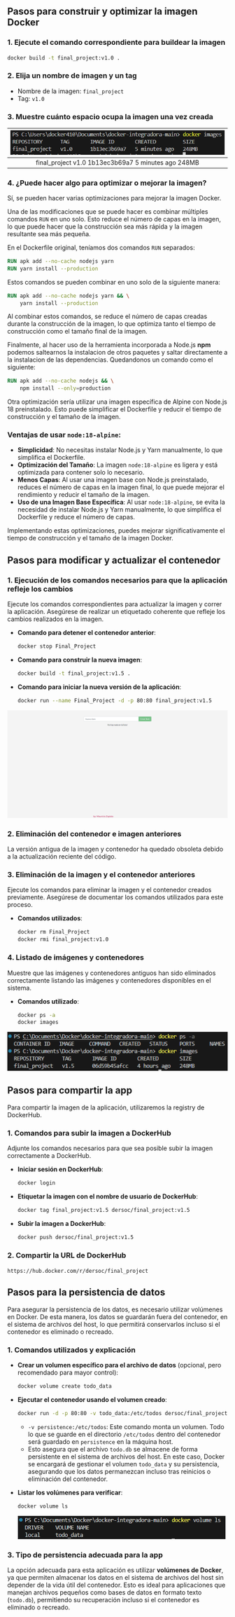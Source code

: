 ## Pasos para construir y optimizar la imagen Docker

### 1. Ejecute el comando correspondiente para buildear la imagen

```sh
docker build -t final_project:v1.0 .
```

### 2. Elija un nombre de imagen y un tag

- Nombre de la imagen: `final_project`
- Tag: `v1.0`

### 3. Muestre cuánto espacio ocupa la imagen una vez creada

|![Image size picture](imgs/size_image.png)|
|:--:|
| final_project   v1.0      1b13ec3b69a7   5 minutes ago   248MB |

### 4. ¿Puede hacer algo para optimizar o mejorar la imagen?

Sí, se pueden hacer varias optimizaciones para mejorar la imagen Docker.

Una de las modificaciones que se puede hacer es combinar múltiples comandos `RUN` en uno solo. Esto reduce el número de capas en la imagen, lo que puede hacer que la construcción sea más rápida y la imagen resultante sea más pequeña.

En el Dockerfile original, teníamos dos comandos `RUN` separados:

```dockerfile
RUN apk add --no-cache nodejs yarn
RUN yarn install --production
```

Estos comandos se pueden combinar en uno solo de la siguiente manera:

```dockerfile
RUN apk add --no-cache nodejs yarn && \
    yarn install --production
```

Al combinar estos comandos, se reduce el número de capas creadas durante la construcción de la imagen, lo que optimiza tanto el tiempo de construcción como el tamaño final de la imagen.

Finalmente, al hacer uso de la herramienta incorporada a Node.js **npm** podemos saltearnos la instalacion de otros paquetes y saltar directamente a la instalacion de las dependencias. Quedandonos un comando como el siguiente:

```dockerfile
RUN apk add --no-cache nodejs && \
    npm install --only=production
```

Otra optimización sería utilizar una imagen específica de Alpine con Node.js 18 preinstalado. Esto puede simplificar el Dockerfile y reducir el tiempo de construcción y el tamaño de la imagen.

### Ventajas de usar `node:18-alpine`:

- **Simplicidad**: No necesitas instalar Node.js y Yarn manualmente, lo que simplifica el Dockerfile.
- **Optimización del Tamaño**: La imagen `node:18-alpine` es ligera y está optimizada para contener solo lo necesario.
- **Menos Capas**: Al usar una imagen base con Node.js preinstalado, reduces el número de capas en la imagen final, lo que puede mejorar el rendimiento y reducir el tamaño de la imagen.
- **Uso de una Imagen Base Específica**: Al usar `node:18-alpine`, se evita la necesidad de instalar Node.js y Yarn manualmente, lo que simplifica el Dockerfile y reduce el número de capas.

Implementando estas optimizaciones, puedes mejorar significativamente el tiempo de construcción y el tamaño de la imagen Docker.


## Pasos para modificar y actualizar el contenedor

### 1. Ejecución de los comandos necesarios para que la aplicación refleje los cambios
Ejecute los comandos correspondientes para actualizar la imagen y correr la aplicación. Asegúrese de realizar un etiquetado coherente que refleje los cambios realizados en la imagen.
- **Comando para detener el contenedor anterior**:
    ```bash
    docker stop Final_Project
    ```

- **Comando para construir la nueva imagen**:
    ```bash
    docker build -t final_project:v1.5 .
    ```

- **Comando para iniciar la nueva versión de la aplicación**:
    ```bash
    docker run --name Final_Project -d -p 80:80 final_project:v1.5
    ```

![Screenshot Picture](imgs/screenshot_image.png)

### 2. Eliminación del contenedor e imagen anteriores
La versión antigua de la imagen y contenedor ha quedado obsoleta debido a la actualización reciente del código.


### 3. Eliminación de la imagen y el contenedor anteriores
Ejecute los comandos para eliminar la imagen y el contenedor creados previamente. Asegúrese de documentar los comandos utilizados para este proceso.

- **Comandos utilizados**:
    ```bash
    docker rm Final_Project
    docker rmi final_project:v1.0
    ```

### 4. Listado de imágenes y contenedores
Muestre que las imágenes y contenedores antiguos han sido eliminados correctamente listando las imágenes y contenedores disponibles en el sistema.

- **Comandos utilizado**:
    ```bash
    docker ps -a
    docker images
    ```

![Images Container Picture](imgs/image_container_image.png)

## Pasos para compartir la app

Para compartir la imagen de la aplicación, utilizaremos la registry de DockerHub.

### 1. Comandos para subir la imagen a DockerHub

Adjunte los comandos necesarios para que sea posible subir la imagen correctamente a DockerHub.

- **Iniciar sesión en DockerHub**:
    ```bash
    docker login
    ```

- **Etiquetar la imagen con el nombre de usuario de DockerHub**:
    ```bash
    docker tag final_project:v1.5 dersoc/final_project:v1.5
    ```

- **Subir la imagen a DockerHub**:
    ```bash
    docker push dersoc/final_project:v1.5
    ```

### 2. Compartir la URL de DockerHub

`https://hub.docker.com/r/dersoc/final_project`

## Pasos para la persistencia de datos

Para asegurar la persistencia de los datos, es necesario utilizar volúmenes en Docker. De esta manera, los datos se guardarán fuera del contenedor, en el sistema de archivos del host, lo que permitirá conservarlos incluso si el contenedor es eliminado o recreado.

### 1. Comandos utilizados y explicación

- **Crear un volumen específico para el archivo de datos** (opcional, pero recomendado para mayor control):
    ```bash
    docker volume create todo_data
    ```
- **Ejecutar el contenedor usando el volumen creado**:
    ```bash
    docker run -d -p 80:80 -v todo_data:/etc/todos dersoc/final_project:v1.5
    ```
    - `-v persistence:/etc/todos`: Este comando monta un volumen. Todo lo que se guarde en el directorio `/etc/todos` dentro del contenedor será guardado en `persistence` en la máquina host.
    - Esto asegura que el archivo `todo.db` se almacene de forma persistente en el sistema de archivos del host.
    En este caso, Docker se encargará de gestionar el volumen `todo_data` y su persistencia, asegurando que los datos permanezcan incluso tras reinicios o eliminación del contenedor.

- **Listar los volúmenes para verificar**:
    ```bash
    docker volume ls
    ```
    ![Volumes Picture](imgs/volumes_image.png)


### 3. Tipo de persistencia adecuada para la app

La opción adecuada para esta aplicación es utilizar **volúmenes de Docker**, ya que permiten almacenar los datos en el sistema de archivos del host sin depender de la vida útil del contenedor. Esto es ideal para aplicaciones que manejan archivos pequeños como bases de datos en formato texto (`todo.db`), permitiendo su recuperación incluso si el contenedor es eliminado o recreado.
